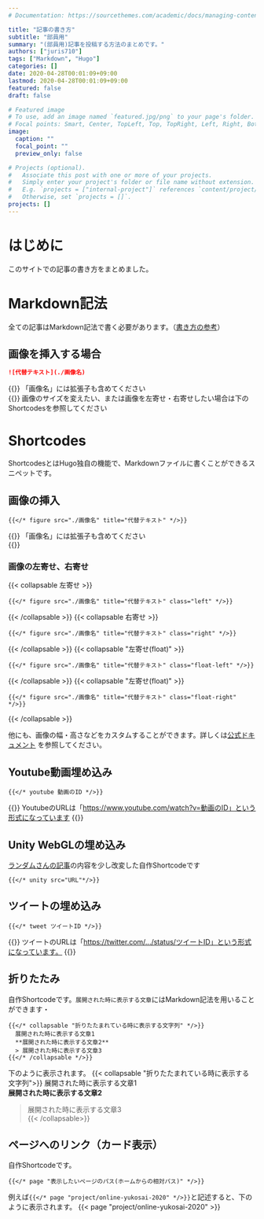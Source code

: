 ```yaml
---
# Documentation: https://sourcethemes.com/academic/docs/managing-content/

title: "記事の書き方"
subtitle: "部員用"
summary: "(部員用)記事を投稿する方法のまとめです。"
authors: ["juris710"]
tags: ["Markdown", "Hugo"]
categories: []
date: 2020-04-28T00:01:09+09:00
lastmod: 2020-04-28T00:01:09+09:00
featured: false
draft: false

# Featured image
# To use, add an image named `featured.jpg/png` to your page's folder.
# Focal points: Smart, Center, TopLeft, Top, TopRight, Left, Right, BottomLeft, Bottom, BottomRight.
image:
  caption: ""
  focal_point: ""
  preview_only: false

# Projects (optional).
#   Associate this post with one or more of your projects.
#   Simply enter your project's folder or file name without extension.
#   E.g. `projects = ["internal-project"]` references `content/project/deep-learning/index.md`.
#   Otherwise, set `projects = []`.
projects: []
---
```

# はじめに
このサイトでの記事の書き方をまとめました。

# Markdown記法
全ての記事はMarkdown記法で書く必要があります。（[書き方の参考](https://qiita.com/kamorits/items/6f342da395ad57468ae3)）
## 画像を挿入する場合
```md
![代替テキスト](./画像名)
``` 
{{<alert note>}}
「画像名」には拡張子も含めてください  
{{</alert>}}
画像のサイズを変えたい、または画像を左寄せ・右寄せしたい場合は下のShortcodesを参照してください

# Shortcodes
ShortcodesとはHugo独自の機能で、Markdownファイルに書くことができるスニペットです。  
## 画像の挿入
```
{{</* figure src="./画像名" title="代替テキスト" */>}}
```
{{<alert note>}}
「画像名」には拡張子も含めてください  
{{</alert>}}
### 画像の左寄せ、右寄せ
{{< collapsable 左寄せ >}}
```
{{</* figure src="./画像名" title="代替テキスト" class="left" */>}}
```
{{< /collapsable >}}
{{< collapsable 右寄せ >}}
```
{{</* figure src="./画像名" title="代替テキスト" class="right" */>}}
```
{{< /collapsable >}}
{{< collapsable "左寄せ(float)" >}}
```
{{</* figure src="./画像名" title="代替テキスト" class="float-left" */>}}
```
{{< /collapsable >}}
{{< collapsable "左寄せ(float)" >}}
```
{{</* figure src="./画像名" title="代替テキスト" class="float-right" */>}}
```
{{< /collapsable >}}



他にも、画像の幅・高さなどをカスタムすることができます。詳しくは[公式ドキュメント](https://gohugo.io/content-management/shortcodes/#figure)  を参照してください。

## Youtube動画埋め込み
```  
{{</* youtube 動画のID */>}}
```  
{{<alert note >}}
YoutubeのURLは「https://www.youtube.com/watch?v=動画のID」という形式になっています
{{</alert>}}

## Unity WebGLの埋め込み
[ランダムさんの記事](https://ch-random.net/post/93/)の内容を少し改変した自作Shortcodeです
```
{{</* unity src="URL"*/>}}
```

## ツイートの埋め込み
```
{{</* tweet ツイートID */>}}
```
{{<alert note >}}
  ツイートのURLは「https://twitter.com/.../status/ツイートID」という形式になっています。
{{</alert>}}  

## 折りたたみ
自作Shortcodeです。`展開された時に表示する文章`にはMarkdown記法を用いることができます・
```
{{</* collapsable "折りたたまれている時に表示する文字列" */>}}
  展開された時に表示する文章1  
  **展開された時に表示する文章2**  
  > 展開された時に表示する文章3  
{{</* /collapsable */>}}
```
下のように表示されます。
{{< collapsable "折りたたまれている時に表示する文字列">}}
  展開された時に表示する文章1  
  **展開された時に表示する文章2**  
  > 展開された時に表示する文章3  
{{< /collapsable>}}

## ページへのリンク（カード表示）
自作Shortcodeです。
```
{{</* page "表示したいページのパス(ホームからの相対パス)" */>}}
```
例えば`{{</* page "project/online-yukosai-2020" */>}}`と記述すると、下のように表示されます。
{{< page "project/online-yukosai-2020" >}}


